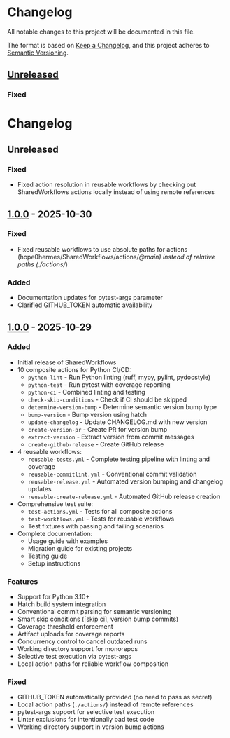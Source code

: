 # Changelog

All notable changes to this project will be documented in this file.

The format is based on [Keep a Changelog](https://keepachangelog.com/en/1.0.0/),
and this project adheres to [Semantic Versioning](https://semver.org/spec/v2.0.0.html).

## [Unreleased]

### Fixed
# Changelog

## Unreleased

### Fixed
- Fixed action resolution in reusable workflows by checking out SharedWorkflows actions locally instead of using remote references

## [1.0.0] - 2025-10-30

### Fixed
- Fixed reusable workflows to use absolute paths for actions (hope0hermes/SharedWorkflows/actions/*@main) instead of relative paths (./actions/*)

### Added
- Documentation updates for pytest-args parameter
- Clarified GITHUB_TOKEN automatic availability

## [1.0.0] - 2025-10-29

### Added
- Initial release of SharedWorkflows
- 10 composite actions for Python CI/CD:
  - `python-lint` - Run Python linting (ruff, mypy, pylint, pydocstyle)
  - `python-test` - Run pytest with coverage reporting
  - `python-ci` - Combined linting and testing
  - `check-skip-conditions` - Check if CI should be skipped
  - `determine-version-bump` - Determine semantic version bump type
  - `bump-version` - Bump version using hatch
  - `update-changelog` - Update CHANGELOG.md with new version
  - `create-version-pr` - Create PR for version bump
  - `extract-version` - Extract version from commit messages
  - `create-github-release` - Create GitHub release
- 4 reusable workflows:
  - `reusable-tests.yml` - Complete testing pipeline with linting and coverage
  - `reusable-commitlint.yml` - Conventional commit validation
  - `reusable-release.yml` - Automated version bumping and changelog updates
  - `reusable-create-release.yml` - Automated GitHub release creation
- Comprehensive test suite:
  - `test-actions.yml` - Tests for all composite actions
  - `test-workflows.yml` - Tests for reusable workflows
  - Test fixtures with passing and failing scenarios
- Complete documentation:
  - Usage guide with examples
  - Migration guide for existing projects
  - Testing guide
  - Setup instructions

### Features
- Support for Python 3.10+
- Hatch build system integration
- Conventional commit parsing for semantic versioning
- Smart skip conditions ([skip ci], version bump commits)
- Coverage threshold enforcement
- Artifact uploads for coverage reports
- Concurrency control to cancel outdated runs
- Working directory support for monorepos
- Selective test execution via pytest-args
- Local action paths for reliable workflow composition

### Fixed
- GITHUB_TOKEN automatically provided (no need to pass as secret)
- Local action paths (`./actions/`) instead of remote references
- pytest-args support for selective test execution
- Linter exclusions for intentionally bad test code
- Working directory support in version bump actions

[Unreleased]: https://github.com/hope0hermes/SharedWorkflows/compare/v1.0.0...HEAD
[1.0.0]: https://github.com/hope0hermes/SharedWorkflows/releases/tag/v1.0.0
